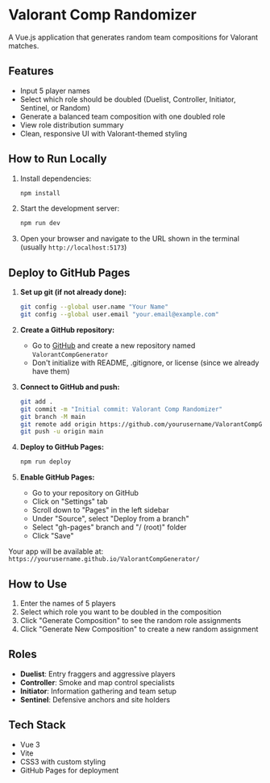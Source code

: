 # Valorant Comp Randomizer

A Vue.js application that generates random team compositions for Valorant matches.

## Features

- Input 5 player names
- Select which role should be doubled (Duelist, Controller, Initiator, Sentinel, or Random)
- Generate a balanced team composition with one doubled role
- View role distribution summary
- Clean, responsive UI with Valorant-themed styling

## How to Run Locally

1. Install dependencies:
   ```bash
   npm install
   ```

2. Start the development server:
   ```bash
   npm run dev
   ```

3. Open your browser and navigate to the URL shown in the terminal (usually `http://localhost:5173`)

## Deploy to GitHub Pages

1. **Set up git (if not already done):**
   ```bash
   git config --global user.name "Your Name"
   git config --global user.email "your.email@example.com"
   ```

2. **Create a GitHub repository:**
   - Go to [GitHub](https://github.com) and create a new repository named `ValorantCompGenerator`
   - Don't initialize with README, .gitignore, or license (since we already have them)

3. **Connect to GitHub and push:**
   ```bash
   git add .
   git commit -m "Initial commit: Valorant Comp Randomizer"
   git branch -M main
   git remote add origin https://github.com/yourusername/ValorantCompGenerator.git
   git push -u origin main
   ```

4. **Deploy to GitHub Pages:**
   ```bash
   npm run deploy
   ```

5. **Enable GitHub Pages:**
   - Go to your repository on GitHub
   - Click on "Settings" tab
   - Scroll down to "Pages" in the left sidebar
   - Under "Source", select "Deploy from a branch"
   - Select "gh-pages" branch and "/ (root)" folder
   - Click "Save"

Your app will be available at: `https://yourusername.github.io/ValorantCompGenerator/`

## How to Use

1. Enter the names of 5 players
2. Select which role you want to be doubled in the composition
3. Click "Generate Composition" to see the random role assignments
4. Click "Generate New Composition" to create a new random assignment

## Roles

- **Duelist**: Entry fraggers and aggressive players
- **Controller**: Smoke and map control specialists  
- **Initiator**: Information gathering and team setup
- **Sentinel**: Defensive anchors and site holders

## Tech Stack

- Vue 3
- Vite
- CSS3 with custom styling
- GitHub Pages for deployment
